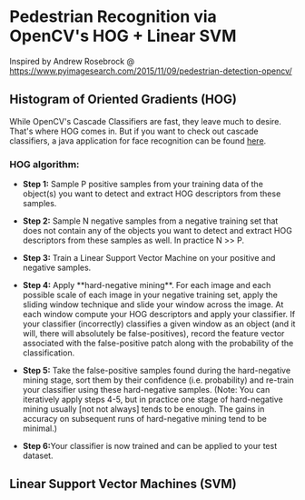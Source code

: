 # Pedestrian Recognition via OpenCV's HOG + Linear SVM
  Inspired by Andrew Rosebrock @ https://www.pyimagesearch.com/2015/11/09/pedestrian-detection-opencv/

## Histogram of Oriented Gradients (HOG)

While OpenCV's Cascade Classifiers are fast, they leave much to desire. That's where HOG comes in. But if you want to check out cascade classifiers, a java application for face recognition can be found [here](https://github.com/andre91998/JavaBasics/tree/master/FaceDetection).

### HOG algorithm:

<ul><li><strong>Step 1:</strong> Sample P positive samples from your training data of the object(s) you want to detect and extract HOG descriptors from these samples. </ul></li>

<ul><li><strong>Step 2:</strong> Sample N negative samples from a negative training set that does not contain any of the objects you want to detect and extract HOG descriptors from these samples as well. In practice N >> P.</ul></li>

<ul><li><strong>Step 3:</strong> Train a Linear Support Vector Machine on your positive and negative samples.</ul></li>

<ul><li><strong>Step 4:</strong> Apply **hard-negative mining**. For each image and each possible scale of each image in your negative training set, apply the sliding window technique and slide your window across the image. At each window compute your HOG descriptors and apply your classifier. If your classifier (incorrectly) classifies a given window as an object (and it will, there will absolutely be false-positives), record the feature vector associated with the false-positive patch along with the probability of the classification. </ul></li>

<ul><li><strong>Step 5:</strong> Take the false-positive samples found during the hard-negative mining stage, sort them by their confidence (i.e. probability) and re-train your classifier using these hard-negative samples. (Note: You can iteratively apply steps 4-5, but in practice one stage of hard-negative mining usually [not not always] tends to be enough. The gains in accuracy on subsequent runs of hard-negative mining tend to be minimal.)</ul></li>

<ul><li><strong>Step 6:</strong>Your classifier is now trained and can be applied to your test dataset.</ul></li>

## Linear Support Vector Machines (SVM)
